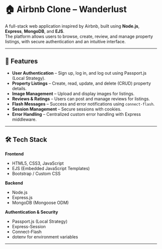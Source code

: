 # 🏠 Airbnb Clone – Wanderlust

A full-stack web application inspired by Airbnb, built using **Node.js**, **Express**, **MongoDB**, and **EJS**.  
The platform allows users to browse, create, review, and manage property listings, with secure authentication and an intuitive interface.

---

## 📌 Features
- **User Authentication** – Sign up, log in, and log out using Passport.js (Local Strategy).
- **Property Listings** – Create, read, update, and delete (CRUD) property details.
- **Image Management** – Upload and display images for listings.
- **Reviews & Ratings** – Users can post and manage reviews for listings.
- **Flash Messages** – Success and error notifications using `connect-flash`.
- **Session Management** – Secure sessions with cookies.
- **Error Handling** – Centralized custom error handling with Express middleware.

---

## 🛠 Tech Stack
**Frontend**
- HTML5, CSS3, JavaScript
- EJS (Embedded JavaScript Templates)
- Bootstrap / Custom CSS

**Backend**
- Node.js
- Express.js
- MongoDB (Mongoose ODM)

**Authentication & Security**
- Passport.js (Local Strategy)
- Express-Session
- Connect-Flash
- dotenv for environment variables

---
